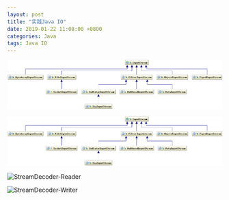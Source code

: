 ```yaml
---
layout: post
title: "实践Java IO"
date: 2019-01-22 11:08:00 +0800
categories: Java
tags: Java IO
---
```


![InputStream](/images/InputStream.png)

![InputStream](/images/InputStream.png)

![StreamDecoder-Reader](/images/StreamDecoder-Reader.png)

![StreamDecoder-Writer](/images/StreamDecoder-Writer.png)